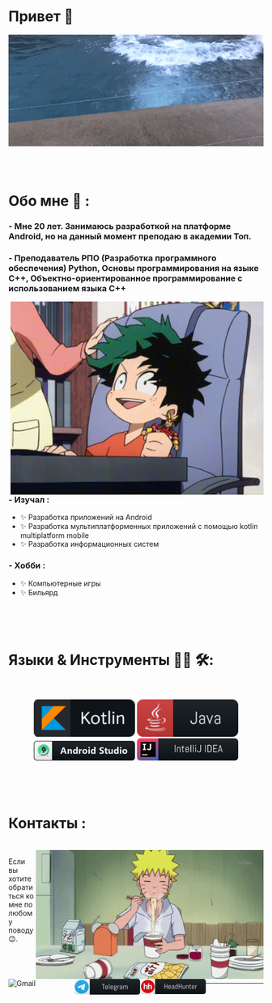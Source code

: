 # Привет 👋

<div align="center">
<img hight="300" width="700" alt="GIF" align="center" src="https://github.com/Abraham-Manukian/Abraham-Manukian/blob/main/assets/giphy.gif">
</div>

</br>
</br>
</br>


# Обо мне 💬 :

### - Мне 20 лет. Занимаюсь разработкой на платформе Android, но на данный момент преподаю в академии Топ.
### - Преподаватель РПО (Разработка программного обеспечения) Python, Основы программирования на языке С++, Объектно-ориентированное программирование с использованием языка C++

<img hight="400" width="500" alt="GIF" align="right" src="https://github.com/Abraham-Manukian/Abraham-Manukian/blob/main/assets/giphy%20(1).gif">

### - Изучал :
- ✨ Разработка приложений на Android
- ✨ Разработка мультиплатформенных приложений с помощью kotlin multiplatform mobile
- ✨ Разработка информационных систем

### - Хобби : 
- ✨ Компьютерные игры
- ✨ Бильярд

</br>
</br>
</br>



# Языки & Инструменты 👨‍💻 🛠:
</br>

<p align="center">

<!-- For more icons please follow  https://github.com/MikeCodesDotNET/ColoredBadges -->
<img src="https://github.com/Abraham-Manukian/Abraham-Manukian/blob/main/assets/logo/Kotlin.svg" alt="Kotlin" width="200" hight="100">
<img src="https://github.com/Abraham-Manukian/Abraham-Manukian/blob/main/assets/logo/java.svg" alt="java"  width="200" hight="100">
<img src="https://github.com/Abraham-Manukian/Abraham-Manukian/blob/main/assets/logo/android_studio_colour.svg" alt="AndroidStudio" width="200" hight="100">
<img src="https://github.com/Abraham-Manukian/Abraham-Manukian/blob/main/assets/logo/jetbrains_intellij.svg" alt="jetbrains_intellij" width="200" hight="100">
</br>
</p>
</br>
</br>
</br>



# Контакты :

<p>
 </br>


<img hight="320" width="450" align="right" alt="GIF" src="https://github.com/Abraham-Manukian/Abraham-Manukian/blob/main/assets/giphy%20(2).gif">


Если вы хотите обратиться ко мне по любому поводу 😉.

<a href="mailto:agm041214@gmail.com">
 <img align="left" alt="Gmail" width="130" hight="100" src="https://github.com/Xx-Ashutosh-xX/Xx-Ashutosh-xX/blob/master/assets/icons/gmail.png" />
</a>
</br>
</br>
</br>
</a>
<a href="https://t.me/Abraham0414">
  <img align="left" alt=" Telegram" width="130" hight="100" src="https://github.com/Abraham-Manukian/Abraham-Manukian/blob/main/assets/logo/medium.svg" />
</a>
<a href="https://rostov.hh.ru/resume/96f90063ff0cc5f5240039ed1f576655704e44?disableBrowserCache=true&hhtmFrom=resume_list">
  <img align="left" alt="Steam" width="130" hight="100" src="https://github.com/Abraham-Manukian/Abraham-Manukian/blob/main/assets/logo/microblog.svg" />
</a>
 </p>


*************
